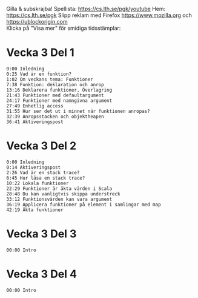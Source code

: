 Gilla & subskrajba! Spellista: https://cs.lth.se/pgk/youtube Hem: https://cs.lth.se/pgk
Slipp reklam med Firefox https://www.mozilla.org och https://ublockorigin.com  
Klicka på "Visa mer" för smidiga tidsstämplar:

# Vecka 3 Del 1
```
0:00 Inledning
0:25 Vad är en funktion?
1:02 Om veckans tema: Funktioner
7:38 Funktion: deklaration och anrop
13:16 Deklarera funktioner, Överlagring
21:43 Funktioner med defaultargument
24:17 Funktioner med namngivna argument
27:49 Enhetlig access
31:55 Hur ser det ut i minnet när funktionen anropas?
32:39 Anropsstacken och objektheapen
36:41 Aktiveringspost
```

# Vecka 3 Del 2
```
0:00 Inledning
0:14 Aktiveringspost
2:26 Vad är en stack trace?
6:45 Hur läsa en stack trace?
10:22 Lokala funktioner
22:29 Funktioner är äkta värden i Scala
28:48 Du kan vanligtvis skippa understreck
33:12 Funktionsvärden kan vara argument
36:19 Applicera funktioner på element i samlingar med map
42:19 Äkta funktioner
```

# Vecka 3 Del 3
```
00:00 Intro
```

# Vecka 3 Del 4
```
00:00 Intro
```

